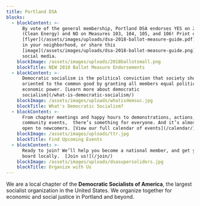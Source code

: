 ```yaml
---
title: Portland DSA
blocks:
  - blockContent: >-
      By vote of the general membership, Portland DSA endorses YES on 26-201
      (Clean Energy) and NO on Measures 103, 104, 105, and 106! Print out a
      [flyer](/assets/images/uploads/dsa-2018-ballot-measure-guide.pdf) to post
      in your neighborhood, or share this
      [image](/assets/images/uploads/dsa-2018-ballot-measure-guide.png) on
      social media.
    blockImage: /assets/images/uploads/2018ballotsmall.png
    blockTitle: NEW 2018 Ballot Measure Endorsements
  - blockContent: >-
      Democratic socialism is the political conviction that society should be
      oriented to the common good by granting all members equal political and
      economic power. [Learn more about democratic
      socialism](/what-is-democratic-socialism/)
    blockImage: /assets/images/uploads/whatisdemsoc.jpg
    blockTitle: What's Democratic Socialism?
  - blockContent: >-
      From chapter meetings and happy hours to demonstrations, actions, and
      community events,  there’s something for everyone. And it’s almost all
      open to newcomers. [View our full calendar of events](/calendar/)
    blockImage: /assets/images/uploads/ttr.jpg
    blockTitle: Find Upcoming Events
  - blockContent: >-
      Ready to join? We’ll help you become a national member, and get you on
      board locally.  [Join us!](/join/)
    blockImage: /assets/images/uploads/dsasupersoliders.jpg
    blockTitle: Organize with Us
---
```

We are a local chapter of the **Democratic Socialists of America**, the largest socialist organization in the United States. We organize together for economic and social justice in Portland and beyond.
